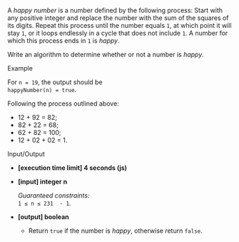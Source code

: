 
A  _happy number_  is a number defined by the following process: Start with any positive integer and replace the number with the sum of the squares of its digits. Repeat this process until the number equals  `1`, at which point it will stay  `1`, or it loops endlessly in a cycle that does not include  `1`. A number for which this process ends in  `1`  is  _happy_.

Write an algorithm to determine whether or not a number is  _happy_.

Example

For  `n = 19`, the output should be  
`happyNumber(n) = true`.

Following the process outlined above:  
* 12  + 92  = 82;  
* 82  + 22  = 68;  
* 62  + 82  = 100;  
* 12  + 02  + 02  = 1.

Input/Output

-   **[execution time limit] 4 seconds (js)**
    
-   **[input] integer n**
    
    _Guaranteed constraints:_  
    `1 ≤ n ≤ 231  - 1`.
    
-   **[output] boolean**
    
    -   Return  `true`  if the number is  _happy_, otherwise return  `false`.